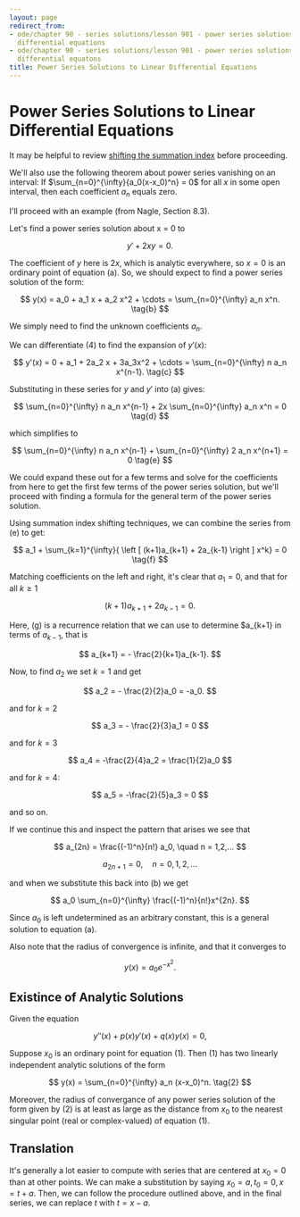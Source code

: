 ```yaml
---
layout: page
redirect_from:
- ode/chapter 90 - series solutions/lesson 901 - power series solutions to linear
  differential equations
- ode/chapter 90 - series solutions/lesson 901 - power series solutions to linear
  differential equatons
title: Power Series Solutions to Linear Differential Equations
---
```


# Power Series Solutions to Linear Differential Equations

It may be helpful to review [shifting the summation index](/mathnotes/real%20analysis/summation) before proceeding. 

We'll also use the following theorem about power series vanishing on an interval: If $\sum_{n=0}^{\infty}{a_0(x-x_0)^n} = 0$ for all $x$ in some open interval, then each coefficient $a_n$ equals zero.

I'll proceed with an example (from Nagle, Section 8.3).

Let's find a power series solution about x = 0 to

$$ y' + 2xy = 0. \tag{a} $$

The coefficient of $y$ here is $2x$, which is analytic everywhere, so $x = 0$ is an ordinary point of equation (a). So, we should expect to find a power series solution of the form:

$$ y(x) = a_0 + a_1 x + a_2 x^2 + \cdots = \sum_{n=0}^{\infty} a_n x^n. \tag{b} $$

We simply need to find the unknown coefficients $a_n$.

We can differentiate (4) to find the expansion of $y'(x)$:

$$ y'(x) = 0 + a_1 + 2a_2 x + 3a_3x^2 + \cdots = \sum_{n=0}^{\infty} n a_n x^{n-1}. \tag{c} $$

Substituting in these series for $y$ and $y'$ into (a) gives:

$$ \sum_{n=0}^{\infty} n a_n x^{n-1} + 2x \sum_{n=0}^{\infty} a_n x^n = 0 \tag{d} $$

which simplifies to

$$ \sum_{n=0}^{\infty} n a_n x^{n-1} + \sum_{n=0}^{\infty} 2 a_n x^{n+1} = 0 \tag{e} $$

We could expand these out for a few terms and solve for the coefficients from here to get the first few terms of the power series solution, but we'll proceed with finding a formula for the general term of the power series solution.

Using summation index shifting techniques, we can combine the series from (e) to get:


$$ a_1 + \sum_{k=1}^{\infty}{ \left [ (k+1)a_{k+1} + 2a_{k-1} \right ] x^k} = 0 \tag{f} $$

Matching coefficients on the left and right, it's clear that $a_1 = 0$, and that for all $k \geq 1$

$$ (k+1)a_{k+1} + 2a_{k-1} = 0. \tag{g} $$

Here, (g) is a recurrence relation that we can use to determine $a_{k+1} in terms of $a_{k-1}$, that is

$$ a_{k+1} = - \frac{2}{k+1}a_{k-1}. $$

Now, to find $a_2$ we set $k=1$ and get

$$ a_2 = - \frac{2}{2}a_0 = -a_0. $$

and for $k=2$

$$ a_3 = - \frac{2}{3}a_1 = 0 $$

and for $k=3$

$$ a_4 = -\frac{2}{4}a_2 = \frac{1}{2}a_0 $$

and for $k=4$:

$$ a_5 = -\frac{2}{5}a_3 = 0 $$

and so on.

If we continue this and inspect the pattern that arises we see that

$$ a_{2n} = \frac{(-1)^n}{n!} a_0, \quad n = 1,2,... $$

$$ a_{2n+1} = 0 , \quad n = 0,1,2,... $$

and when we substitute this back into (b) we get


$$ a_0 \sum_{n=0}^{\infty} \frac{(-1)^n}{n!}x^{2n}. $$

Since $a_0$ is left undetermined as an arbitrary constant, this is a general solution to equation (a).

Also note that the radius of convergence is infinite, and that it converges to

$$ y(x) = a_0 e^{-x^2}. $$

## Existince of Analytic Solutions

Given the equation

$$ y''(x) + p(x)y'(x) +q(x)y(x) = 0, \tag{1} $$

Suppose $x_0$ is an ordinary point for equation (1). Then (1) has two linearly independent analytic solutions of the form

$$ y(x) = \sum_{n=0}^{\infty} a_n (x-x_0)^n. \tag{2} $$

Moreover, the radius of convergance of any power series solution of the form given by (2) is at least as large as the distance from $x_0$ to the nearest singular point (real or complex-valued) of equation (1).

## Translation

It's generally a lot easier to compute with series that are centered at $x_0=0$ than at other points. We can make a substitution by saying $x_0 = a, t_0 = 0, x = t + a$. Then, we can follow the procedure outlined above, and in the final series, we can replace $t$ with $t = x - a$.
